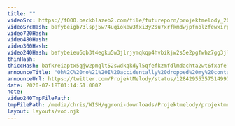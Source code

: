 ```yaml
---
title: ""
videoSrc: https://f000.backblazeb2.com/file/futureporn/projektmelody_2020-07-18_01-11-56.mkv
videoSrcHash: bafybeigb73lspj5w74uqiokew3fxi3y2su7xrfkmdwjpfnolzfewxirpwu?filename=projektmelody-chaturbate-20200718T011451Z-source.mp4
video720Hash: 
video480Hash: 
video360Hash: 
video240Hash: bafybeieu6qb3t4egku5w3jlrjymqkqp4hvbikjw2s5e2pgfwhz7gg3jl24?filename=projektmelody-chaturbate-20200718T011451Z-240p.mp4
thinHash: 
thiccHash: bafkreiaptx5gjw2pmglt52swdkqkdyl5qfefkzmfdlmdachta2wt6fxafe?filename=20200718T011451Z-thicc.jpg
announceTitle: "Oh%2C%20no%21%20I%20accidentally%20dropped%20my%20contact%20lens%20or%20whatever.%20Wanna%20help%20me%20find%20it%3F%20%20watch%20me%20bend%20over%20repeatedly%20at%3A"
announceUrl: https://twitter.com/ProjektMelody/status/1284295535751499776
date: 2020-07-18T01:14:51.000Z
note: 
video240TmpFilePath: 
tmpFilePath: /media/chris/WISH/ggroni-downloads/Projektmelody/projektmelody_2020-07-18_01-11-56.mkv
layout: layouts/vod.njk
---
```

